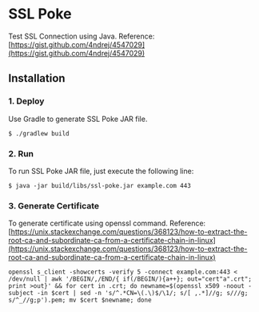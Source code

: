 # SSL Poke

Test SSL Connection using Java. Reference: [https://gist.github.com/4ndrej/4547029](https://gist.github.com/4ndrej/4547029)

## Installation

### 1. Deploy

Use Gradle to generate SSL Poke JAR file.

```shell
$ ./gradlew build
```

### 2. Run

To run SSL Poke JAR file, just execute the following line:

```shell
$ java -jar build/libs/ssl-poke.jar example.com 443
```

### 3. Generate Certificate

To generate certificate using openssl command. Reference: [https://unix.stackexchange.com/questions/368123/how-to-extract-the-root-ca-and-subordinate-ca-from-a-certificate-chain-in-linux](https://unix.stackexchange.com/questions/368123/how-to-extract-the-root-ca-and-subordinate-ca-from-a-certificate-chain-in-linux)

```shell
openssl s_client -showcerts -verify 5 -connect example.com:443 < /dev/null | awk '/BEGIN/,/END/{ if(/BEGIN/){a++}; out="cert"a".crt"; print >out}' && for cert in .crt; do newname=$(openssl x509 -noout -subject -in $cert | sed -n 's/^.*CN=\(.\)$/\1/; s/[ ,.*]//g; s///g; s/^_//g;p').pem; mv $cert $newname; done
```